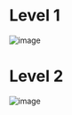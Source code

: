 # Level 1
![image](https://github.com/likunzz/COM-LAB-I-LabSheet-Week-11/assets/144196696/0fe12fcf-cdaf-4b83-a2b4-85664dcb24e8)
# Level 2
![image](https://github.com/likunzz/COM-LAB-I-LabSheet-Week-11/assets/144196696/0f9c43dd-3af7-4a21-9270-f3fc4cdba56d)
